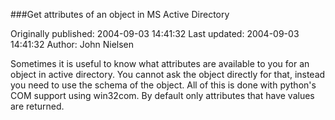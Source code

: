 ###Get attributes of an object in MS Active Directory

Originally published: 2004-09-03 14:41:32
Last updated: 2004-09-03 14:41:32
Author: John Nielsen

Sometimes it is useful to know what attributes are available to you for an object in active directory. You cannot ask the object directly for that, instead you need to use the schema of the object. All of this is done with python's COM support using win32com. By default only attributes that have values are returned.